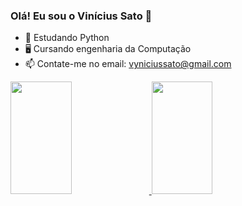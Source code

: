 ### Olá! Eu sou o Vinícius Sato 👋
 
- 🌱 Estudando Python
- 🖥️ Cursando engenharia da Computação
- 📫 Contate-me no email: vyniciussato@gmail.com

<div>
<a href="https://github.com/ViniSato">
<img height="180em" <img width="44%" src="https://github-readme-stats.vercel.app/api/top-langs/?username=ViniSato&layout=compact&langs_count=7&theme=dark"/>
<img height="180em" <img width="44%" src="https://github-readme-stats.vercel.app/api?username=ViniSato&show_icons=true&theme=dark&include_all_commits=true&count_private=true"/>
</div>
